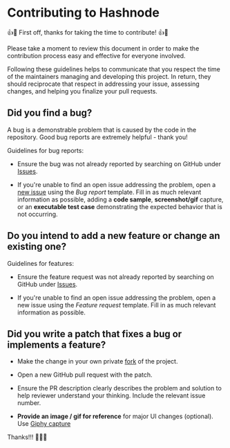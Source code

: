 # Contributing to Hashnode

👍🎉 First off, thanks for taking the time to contribute! 👍🎉

Please take a moment to review this document in order to make the contribution process easy and effective for everyone involved.

Following these guidelines helps to communicate that you respect the time of the maintainers managing and developing this project. In return, they should reciprocate that respect in addressing your issue, assessing changes, and helping you finalize your pull requests.

## Did you find a bug?

A bug is a demonstrable problem that is caused by the code in the repository. Good bug reports are extremely helpful - thank you!

Guidelines for bug reports:

-   Ensure the bug was not already reported by searching on GitHub under [Issues][].

-   If you're unable to find an open issue addressing the problem, open a [new issue][] using the _Bug report_ template. Fill in as much relevant information as possible, adding a **code sample**, **screenshot/gif** capture, or an **executable test case** demonstrating the expected behavior that is not occurring.

## Do you intend to add a new feature or change an existing one?

Guidelines for features:

-   Ensure the feature request was not already reported by searching on GitHub under [Issues][].

-   If you're unable to find an open issue addressing the problem, open a new issue using the _Feature request_ template. Fill in as much relevant information as possible.

## Did you write a patch that fixes a bug or implements a feature?

-   Make the change in your own private [fork][] of the project.

-   Open a new GitHub pull request with the patch.

-   Ensure the PR description clearly describes the problem and solution to help reviewer understand your thinking. Include the relevant issue number.

-   **Provide an image / gif for reference** for major UI changes (optional). Use [Giphy capture][]

Thanks!!! 🎉🎉🎉

[github]: https://github.com/chimon2000/hashnode/issues
[issues]: https://github.com/chimon2000/hashnode/issues
[new issue]: https://github.com/chimon2000/hashnode/issues/new/choose
[giphy capture]: https://giphy.com/apps/giphycapture
[fork]: https://help.github.com/en/articles/fork-a-repo
